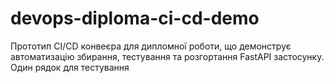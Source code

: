 # devops-diploma-ci-cd-demo
Прототип CI/CD конвеєра для дипломної роботи, що демонструє автоматизацію збирання, тестування та розгортання FastAPI застосунку.
Один рядок для тестування